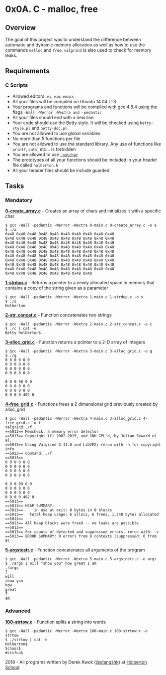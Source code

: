 # 0x0A. C - malloc, free

## Overview
The goal of this project was to understand the difference between automatic and dynamic memory allocation as well as how to use the commands `malloc` and `free`. `valgrind` is also used to check for memory leaks.

## Requirements
### C Scripts
* Allowed editors: `vi`, `vim`, `emacs`
* All your files will be compiled on Ubuntu 14.04 LTS
* Your programs and functions will be compiled with gcc 4.8.4 using the flags `-Wall -Werror -Wextra and -pedantic`
* All your files should end with a new line
* Your code should use the Betty style. It will be checked using `betty-style.pl` and `betty-doc.pl`
* You are not allowed to use global variables
* No more than 5 functions per file
* You are not allowed to use the standard library. Any use of functions like `printf`, `puts`, etc… is forbidden
* You are allowed to use [`_putchar`](https://github.com/holbertonschool/_putchar.c/blob/master/_putchar.c)
* The prototypes of all your functions should be included in your header file called `holberton.h`
* All your header files should be include guarded

## Tasks
### Mandatory
**[0-create_array.c](0-create_array.c)** - Creates an array of chars and initializes it with a specific char
```
$ gcc -Wall -pedantic -Werror -Wextra 0-main.c 0-create_array.c -o a
$ ./a 
0x48 0x48 0x48 0x48 0x48 0x48 0x48 0x48 0x48 0x48
0x48 0x48 0x48 0x48 0x48 0x48 0x48 0x48 0x48 0x48
0x48 0x48 0x48 0x48 0x48 0x48 0x48 0x48 0x48 0x48
0x48 0x48 0x48 0x48 0x48 0x48 0x48 0x48 0x48 0x48
0x48 0x48 0x48 0x48 0x48 0x48 0x48 0x48 0x48 0x48
0x48 0x48 0x48 0x48 0x48 0x48 0x48 0x48 0x48 0x48
0x48 0x48 0x48 0x48 0x48 0x48 0x48 0x48 0x48 0x48
0x48 0x48 0x48 0x48 0x48 0x48 0x48 0x48 0x48 0x48
0x48 0x48 0x48 0x48 0x48 0x48 0x48 0x48 0x48 0x48
0x48 0x48 0x48 0x48 0x48 0x48 0x48 0x48
```

**[1-strdup.c](1-strdup.c)** - Returns a pointer to a newly allocated space in memory that contains a copy of the string given as a parameter
```
$ gcc -Wall -pedantic -Werror -Wextra 1-main.c 1-strdup.c -o s
$ ./s 
Holberton
```

**[2-str_concat.c](2-str_concat.c)** - Function concatenates two strings
```
$ gcc -Wall -pedantic -Werror -Wextra 2-main.c 2-str_concat.c -o c
$ ./c | cat -e
Betty Holberton$
```

**[3-alloc_grid.c](3-alloc_grid.c)** - Function returns a pointer to a 2-D array of integers
```
$ gcc -Wall -pedantic -Werror -Wextra 3-main.c 3-alloc_grid.c -o g
$ ./g
0 0 0 0 0 0 
0 0 0 0 0 0 
0 0 0 0 0 0 
0 0 0 0 0 0 

0 0 0 98 0 0 
0 0 0 0 0 0 
0 0 0 0 0 0 
0 0 0 0 402 0 
```

**[4-free_grid.c](4-free_grid.c)** - Functions frees a 2 dimensional grid previously created by alloc_grid
```
$ gcc -Wall -pedantic -Werror -Wextra 4-main.c 3-alloc_grid.c 4-free_grid.c -o f
valgrind ./f
==5013== Memcheck, a memory error detector
==5013== Copyright (C) 2002-2015, and GNU GPL'd, by Julian Seward et al.
==5013== Using Valgrind-3.11.0 and LibVEX; rerun with -h for copyright info
==5013== Command: ./f
==5013== 
0 0 0 0 0 0 
0 0 0 0 0 0 
0 0 0 0 0 0 
0 0 0 0 0 0 

0 0 0 98 0 0 
0 0 0 0 0 0 
0 0 0 0 0 0 
0 0 0 0 402 0 
==5013== 
==5013== HEAP SUMMARY:
==5013==     in use at exit: 0 bytes in 0 blocks
==5013==   total heap usage: 6 allocs, 6 frees, 1,248 bytes allocated
==5013== 
==5013== All heap blocks were freed -- no leaks are possible
==5013== 
==5013== For counts of detected and suppressed errors, rerun with: -v
==5013== ERROR SUMMARY: 0 errors from 0 contexts (suppressed: 0 from 0)
```

**[5-argstostr.c](5-argstostr.c)** - Function concatenates all arguments of the program
```
$ gcc -Wall -pedantic -Werror -Wextra 5-main.c 5-argstostr.c -o args
$ ./args I will "show you" how great I am
./args
I
will
show you
how
great
I
am
```

### Advanced
**[100-strtow.c](100-strtow.c)** - Function splits a string into words
```
$ gcc -Wall -pedantic -Werror -Wextra 100-main.c 100-strtow.c -o strtow
$ ./strtow | cat -e
Holberton$
School$
#cisfun$
```

2018 - All programs written by Derek Kwok ([@dlangshk](https://twitter.com/dlangshk)) at [Holberton School](https://www.holbertonschool.com/)
